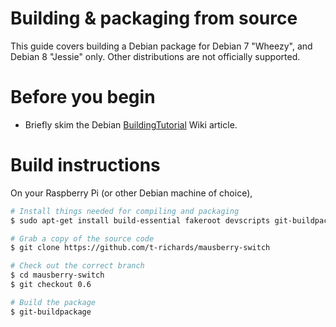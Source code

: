 # Building & packaging from source

This guide covers building a Debian package for Debian 7 "Wheezy", and Debian 8 "Jessie" only. Other distributions are not officially supported.

# Before you begin

 - Briefly skim the Debian [BuildingTutorial][1] Wiki article.

# Build instructions

On your Raspberry Pi (or other Debian machine of choice),

```bash
# Install things needed for compiling and packaging
$ sudo apt-get install build-essential fakeroot devscripts git-buildpackage

# Grab a copy of the source code
$ git clone https://github.com/t-richards/mausberry-switch

# Check out the correct branch
$ cd mausberry-switch
$ git checkout 0.6

# Build the package
$ git-buildpackage
```

 [1]: https://wiki.debian.org/BuildingTutorial
